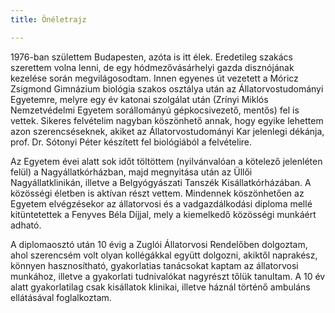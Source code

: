 ```yaml
---
title: Önéletrajz

---
```




<p>1976-ban születtem Budapesten, azóta is itt élek. Eredetileg szakács szerettem volna lenni, de egy hódmezővásárhelyi gazda disznójának kezelése során megvilágosodtam. Innen egyenes út vezetett a Móricz Zsigmond Gimnázium biológia szakos osztálya után az Állatorvostudományi Egyetemre, melyre egy év katonai szolgálat után (Zrínyi Miklós Nemzetvédelmi Egyetem sorállományú gépkocsivezető, mentős) fel is vettek. Sikeres felvételim nagyban köszönhető annak, hogy egyike lehettem azon szerencséseknek, akiket az Állatorvostudományi Kar jelenlegi dékánja, prof. Dr. Sótonyi Péter készített fel biológiából a felvételire.</p>

<p>Az Egyetem évei alatt sok időt töltöttem (nyilvánvalóan a kötelező jelenléten felül) a Nagyállatkórházban, majd megnyitása után az Üllői Nagyállatklinikán, illetve a Belgyógyászati Tanszék Kisállatkórházában. A közösségi életben is aktívan részt vettem. Mindennek köszönhetően az Egyetem elvégzésekor az állatorvosi és a vadgazdálkodási diploma mellé kitüntetettek a Fenyves Béla Díjjal, mely a kiemelkedő közösségi munkáért adható.</p>

<p>A diplomaosztó után 10 évig a Zuglói Állatorvosi Rendelőben dolgoztam, ahol szerencsém volt olyan kollégákkal együtt dolgozni, akiktől naprakész, könnyen hasznosítható, gyakorlatias tanácsokat kaptam az állatorvosi munkához, illetve a gyakorlati tudnivalókat nagyrészt tőlük tanultam.&nbsp;A 10 év alatt gyakorlatilag csak kisállatok klinikai, illetve háznál történő ambuláns ellátásával foglalkoztam.</p>
